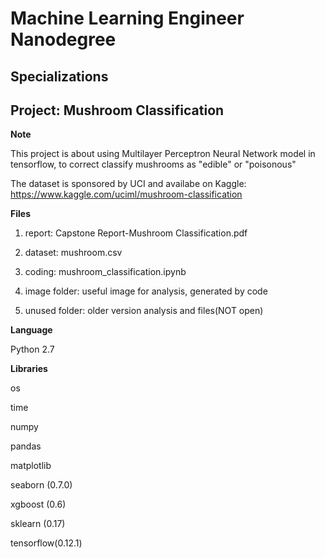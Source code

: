 # Machine Learning Engineer Nanodegree
## Specializations
## Project: Mushroom Classification

**Note**

This project is about using Multilayer Perceptron Neural Network model in tensorflow, 
to correct classify mushrooms as "edible" or "poisonous"

The dataset is sponsored by UCI and availabe on Kaggle: https://www.kaggle.com/uciml/mushroom-classification

**Files**

1. report: Capstone Report-Mushroom Classification.pdf

2. dataset: mushroom.csv

3. coding: mushroom_classification.ipynb

4. image folder: useful image for analysis, generated by code

5. unused folder: older version analysis and files(NOT open)


**Language**

Python 2.7

**Libraries**

os

time

numpy

pandas

matplotlib

seaborn (0.7.0)

xgboost (0.6)

sklearn (0.17)

tensorflow(0.12.1)
